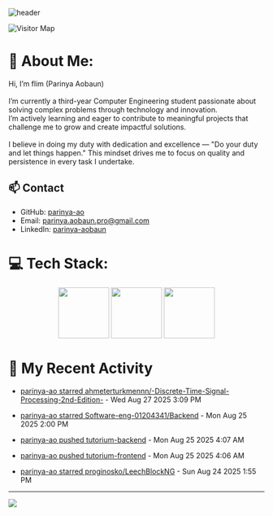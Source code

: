 ![header](https://capsule-render.vercel.app/api?type=waving&color=gradient&height=180&section=header&text=Parinya-Aobun&fontSize=32&animation=fadeIn)

![Visitor Map](https://komarev.com/ghpvc/?username=parinya-ao&color=green&style=for-the-badge&label=PROFILE+VIEWS&abbreviated=true)

# 💫 About Me:
Hi, I’m flim (Parinya Aobaun)<br><br>I’m currently a third-year Computer Engineering student passionate about solving complex problems through technology and innovation.  <br>I’m actively learning and eager to contribute to meaningful projects that challenge me to grow and create impactful solutions.<br><br>I believe in doing my duty with dedication and excellence — "Do your duty and let things happen." This mindset drives me to focus on quality and persistence in every task I undertake.<br>
## 📫 Contact
- GitHub: [parinya-ao](https://github.com/parinya-ao)
- Email: parinya.aobaun.pro@gmail.com
- LinkedIn: [parinya-aobaun](https://th.linkedin.com/in/parinya-aobaun)


# 💻 Tech Stack:
<div align="center">
  <img src="https://skillicons.dev/icons?i=python" width="100" height="100"/>
  <img src="https://skillicons.dev/icons?i=rust" width="100" height="100"/>
  <img src="https://skillicons.dev/icons?i=ts" width="100" height="100"/>
</div>


# 📰 My Recent Activity
<!-- BLOG-POST-LIST:START -->

* <a href="/ahmeterturkmennn/-Discrete-Time-Signal-Processing-2nd-Edition-" target="_blank">parinya-ao starred ahmeterturkmennn/-Discrete-Time-Signal-Processing-2nd-Edition-</a> - Wed Aug 27 2025 3:09 PM



* <a href="/Software-eng-01204341/Backend" target="_blank">parinya-ao starred Software-eng-01204341/Backend</a> - Mon Aug 25 2025 2:00 PM



* <a href="https://github.com/parinya-ao/tutorium-backend/compare/34f42be5b2...44e1fb4263" target="_blank">parinya-ao pushed tutorium-backend</a> - Mon Aug 25 2025 4:07 AM



* <a href="https://github.com/parinya-ao/tutorium-frontend/compare/cb77f86de0...bf67bbf9ac" target="_blank">parinya-ao pushed tutorium-frontend</a> - Mon Aug 25 2025 4:06 AM



* <a href="/proginosko/LeechBlockNG" target="_blank">parinya-ao starred proginosko/LeechBlockNG</a> - Sun Aug 24 2025 1:55 PM

<!-- BLOG-POST-LIST:END -->

---
[![](https://visitcount.itsvg.in/api?id=parinya-ao&icon=0&color=0)](https://visitcount.itsvg.in)
